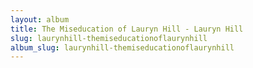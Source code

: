 ```yaml
---
layout: album
title: The Miseducation of Lauryn Hill - Lauryn Hill
slug: laurynhill-themiseducationoflaurynhill
album_slug: laurynhill-themiseducationoflaurynhill
---
```

